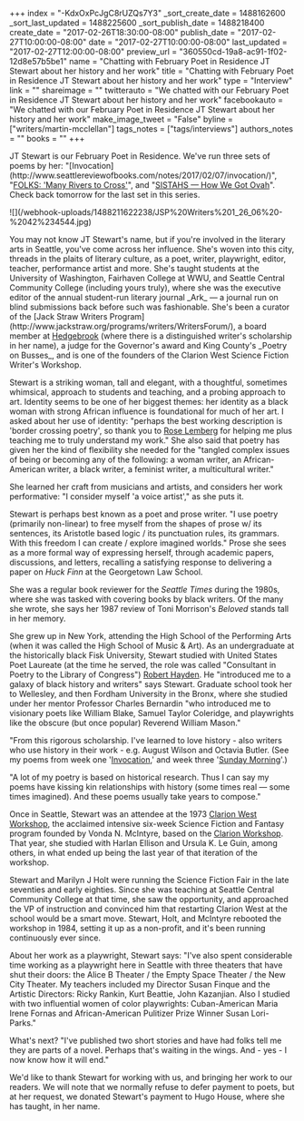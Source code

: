 +++
index = "-KdxOxPcJgC8rUZQs7Y3"
_sort_create_date = 1488162600
_sort_last_updated = 1488225600
_sort_publish_date = 1488218400
create_date = "2017-02-26T18:30:00-08:00"
publish_date = "2017-02-27T10:00:00-08:00"
date = "2017-02-27T10:00:00-08:00"
last_updated = "2017-02-27T12:00:00-08:00"
preview_url = "360550cd-19a8-ac91-1f02-12d8e57b5be1"
name = "Chatting with February Poet in Residence JT Stewart about her history and her work"
title = "Chatting with February Poet in Residence JT Stewart about her history and her work"
type = "Interview"
link = ""
shareimage = ""
twitterauto = "We chatted with our February Poet in Residence JT Stewart about her history and her work"
facebookauto = "We chatted with our February Poet in Residence JT Stewart about her history and her work"
make_image_tweet = "False"
byline = ["writers/martin-mcclellan"]
tags_notes = ["tags/interviews"]
authors_notes = ""
books = ""
+++
<p class="intro">JT Stewart is our February Poet in Residence. We've run three sets of poems by her: "[Invocation](http://www.seattlereviewofbooks.com/notes/2017/02/07/invocation/)", "<a href="http://www.seattlereviewofbooks.com/notes/2017/02/14/folks-many-rivers-to-cross/" title="The Seattle Review of Books - FOLKS: &amp;quot;Many Rivers to Cross&amp;quot;">FOLKS: 'Many Rivers to Cross'</a>", and "<a href="http://www.seattlereviewofbooks.com/notes/2017/02/21/sistahs-how-we-got-ovah/" title="The Seattle Review of Books - SISTAHS - How We Got Ovah">SISTAHS &mdash; How We Got Ovah</a>". Check back tomorrow for the last set in this series.</p>

<p class="image-left noindent">![](/webhook-uploads/1488211622238/JSP%20Writers%201_26_06%20-%2042%234544.jpg)</p>

<p class="noindent">You may not know JT Stewart's name, but if you're involved in the literary arts in Seattle, you've come across her influence. She's woven into this city, threads in the plaits of literary culture, as a poet, writer, playwright, editor, teacher, performance artist and more. She's taught students at the University of Washington, Fairhaven College at WWU, and Seattle Central Community College (including yours truly), where she was the executive editor of the annual student-run literary journal _Ark_ &mdash; a journal run on blind submissions back before such was fashionable. She's been a curator of the [Jack Straw Writers Program](http://www.jackstraw.org/programs/writers/WritersForum/), a board member at <a href="http://www.hedgebrook.org" title="hedgebrook.org &amp;#8211; Women Authoring Change">Hedgebrook</a> (where there is a distinguished writer's scholarship in her name), a judge for the Governor's award and King County's _Poetry on Busses_, and is one of the founders of the Clarion West Science Fiction Writer's Workshop.</p>

Stewart is a striking woman, tall and elegant, with a thoughtful, sometimes whimsical, approach to students and teaching, and a probing approach to art. Identity seems to be one of her biggest themes: her identity as a black woman with strong African influence is foundational for much of her art. I asked about her use of identity: "perhaps the best working description is 'border crossing poetry', so thank you to <a href="http://roselemberg.net" title="RoseLemberg.net">Rose Lemberg</a> for helping me plus teaching me to truly understand my work." She also said that poetry has given her the kind of flexibility she needed for the "tangled complex issues of being or becoming any of the following: a woman writer, an African-American writer, a black writer, a feminist writer, a multicultural writer."

She learned her craft from musicians and artists, and considers her work performative: "I consider myself 'a voice artist'," as she puts it.

Stewart is perhaps best known as a poet and prose writer. "I use poetry (primarily non-linear) to free myself from the shapes of  prose w/ its sentences, its Aristotle based logic / its punctuation rules, its grammars. With this freedom I can create / explore imagined worlds." Prose she sees as a more formal way of expressing herself, through academic papers, discussions, and letters, recalling a satisfying response to delivering a paper on _Huck Finn_ at the Georgetown Law School. 

She was a regular book reviewer for the _Seattle Times_ during the 1980s, where she was tasked with covering books by black writers. Of the many she wrote, she says her 1987 review of Toni Morrison's _Beloved_ stands tall in her memory.

She grew up in New York, attending the High School of the Performing Arts (when it was called the High School of Music &amp; Art). As an undergraduate at the historically black Fisk University, Stewart studied with United States Poet Laureate (at the time he served, the role was called "Consultant in Poetry to the Library of Congress") <a href="https://www.poetryfoundation.org/poems-and-poets/poets/detail/robert-hayden" title="Robert Hayden | Poetry Foundation">Robert Hayden</a>. He "introduced me to a galaxy of black history and writers" says Stewart. Graduate school took her to Wellesley, and then Fordham University in the Bronx, where she studied under her mentor Professor Charles Bernardin "who introduced me to visionary poets like William Blake, Samuel Taylor Coleridge, and playwrights like the obscure (but once popular) Reverend William Mason."

"From this rigorous scholarship. I've learned to love history - also writers who use history in their work - e.g. August Wilson and Octavia Butler. (See my poems from week one '<a href="http://www.seattlereviewofbooks.com/notes/2017/02/07/invocation/" title="The Seattle Review of Books - Invocation">Invocation</a>,' and week three '<a href="http://www.seattlereviewofbooks.com/notes/2017/02/21/sistahs-how-we-got-ovah/" title="The Seattle Review of Books - SISTAHS - How We Got Ovah">Sunday Morning</a>'.)
  
"A lot of my poetry is based on historical research. Thus I can say my poems have kissing kin relationships with history (some times real &mdash; some times imagined). And these poems usually take years to compose."

Once in Seattle, Stewart was an attendee at the 1973 <a href="https://en.wikipedia.org/wiki/Clarion_West_Writers_Workshop" title="Clarion West Writers Workshop - Wikipedia">Clarion West Workshop</a>, the acclaimed intensive six-week Science Fiction and Fantasy program founded by Vonda N. McIntyre, based on the <a href="https://en.wikipedia.org/wiki/Clarion_Workshop" title="Clarion Workshop - Wikipedia">Clarion Workshop</a>. That year, she studied with Harlan Ellison and Ursula K. Le Guin, among others, in what ended up being the last year of that iteration of the workshop.

Stewart and Marilyn J Holt were running the Science Fiction Fair in the late seventies and early eighties. Since she was teaching at Seattle Central Community College at that time, she saw the opportunity, and approached the VP of instruction and convinced him that restarting Clarion West at the school would be a smart move. Stewart, Holt, and McIntyre rebooted the workshop in 1984, setting it up as a non-profit, and it's been running continuously ever since. 

About her work as a playwright, Stewart says: "I've also spent considerable time working as a playwright here in Seattle with three theaters that have shut their doors: the Alice B Theater / the Empty Space Theater / the New City Theater. My teachers included my Director Susan Finque and the Artistic Directors: Ricky Rankin, Kurt Beattie, John Kazanjian. Also I studied with two influential women of color playwrights: Cuban-American Maria Irene Fornas and African-American Pulitizer Prize Winner Susan Lori-Parks."

What's next? "I've published two short stories and have had folks tell me they are parts of a novel. Perhaps that's waiting in the wings. And - yes - I now know how it will end."

We'd like to thank Stewart for working with us, and bringing her work to our readers. We will note that we normally refuse to defer payment to poets, but at her request, we donated Stewart's payment to Hugo House, where she has taught, in her name.